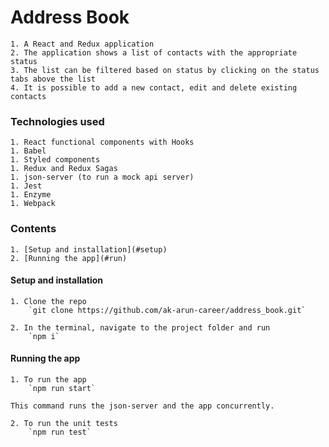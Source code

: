 # Address Book
    1. A React and Redux application
    2. The application shows a list of contacts with the appropriate status
    3. The list can be filtered based on status by clicking on the status tabs above the list
    4. It is possible to add a new contact, edit and delete existing contacts

### Technologies used
    1. React functional components with Hooks
    1. Babel
    1. Styled components
    1. Redux and Redux Sagas
    1. json-server (to run a mock api server)
    1. Jest
    1. Enzyme
    1. Webpack

### Contents
    1. [Setup and installation](#setup)
    2. [Running the app](#run)

<a name='setup'></a>
#### Setup and installation
    1. Clone the repo
        `git clone https://github.com/ak-arun-career/address_book.git`

    2. In the terminal, navigate to the project folder and run
        `npm i`

<a name='run'></a>
#### Running the app

    1. To run the app
        `npm run start`

    This command runs the json-server and the app concurrently.
    
    2. To run the unit tests
        `npm run test`
    
